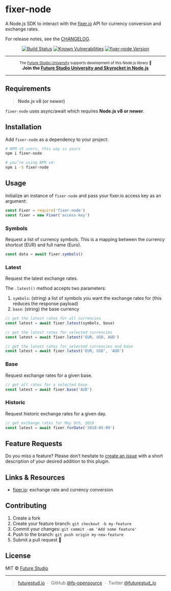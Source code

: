 # fixer-node

A Node.js SDK to interact with the [fixer.io](https://fixer.io) API for currency conversion and exchange rates.

For release notes, see the [CHANGELOG](https://github.com/fs-opensource/fixer-node/blob/master/CHANGELOG.md).

<p align="center">
    <a href="https://travis-ci.org/fs-opensource/fixer-node"><img src="https://camo.githubusercontent.com/9f56ef242c6f588f74f39f0bd61c1acd34d853af/68747470733a2f2f7472617669732d63692e6f72672f66732d6f70656e736f757263652f686170692d67656f2d6c6f636174652e7376673f6272616e63683d6d6173746572" alt="Build Status" data-canonical-src="https://travis-ci.org/fs-opensource/fixer-node.svg?branch=master" style="max-width:100%;"></a>
    <a href="https://snyk.io/test/github/fs-opensource/fixer-node"><img src="https://snyk.io/test/github/fs-opensource/fixer-node/badge.svg" alt="Known Vulnerabilities" data-canonical-src="https://snyk.io/test/github/fs-opensource/fixer-node" style="max-width:100%;"></a>
    <a href="https://www.npmjs.com/package/fixer-node"><img src="https://img.shields.io/npm/v/fixer-node.svg" alt="fixer-node Version" data-canonical-src="https://img.shields.io/npm/v/fixer-node.svg" style="max-width:100%;"></a>
</p>

------

<p align="center"><sup>The <a href="https://futurestud.io">Future Studio University</a> supports development of this Node.js library 🚀</sup>
<br><b>
Join the <a href="https://futurestud.io/university">Future Studio University and Skyrocket in Node.js</a></b>
</p>

------


## Requirements
> **Node.js v8 (or newer)**

`fixer-node` uses async/await which requires **Node.js v8 or newer**.


## Installation
Add `fixer-node` as a dependency to your project:

```bash
# NPM v5 users, this way is yours
npm i fixer-node

# you’re using NPM v4:
npm i -S fixer-node
```


## Usage
Initialize an instance of `fixer-node` and pass your fixer.io access key as an argument:

```js
const Fixer = require('fixer-node')
const fixer = new Fixer('access-key')
```


### Symbols
Request a list of currency symbols.
This is a mapping between the currency shortcut (EUR) and full name (Euro).

```js
const data = await fixer.symbols()
```


### Latest
Request the latest exchange rates.

The `.latest()` method accepts two parameters:

1. `symbols`: (string) a list of symbols you want the exchange rates for (this reduces the response payload)
2. `base`: (string) the base currency

```js
// get the latest rates for all currencies
const latest = await fixer.latest(symbols, base)

// get the latest rates for selected currencies
const latest = await fixer.latest('EUR, USD, AUD')

// get the latest rates for selected currencies and base
const latest = await fixer.latest('EUR, USD', 'AUD')
```


### Base
Request exchange rates for a given base.

```js
// get all rates for a selected base
const latest = await fixer.base('AUD')
```


### Historic
Request historic exchange rates for a given day.

```js
// get exchange rates for May 9th, 2018
const latest = await fixer.forDate('2018-05-09')
```


## Feature Requests
Do you miss a feature? Please don’t hesitate to
[create an issue](https://github.com/fs-opensource/fixer-node/issues) with a short description of your desired addition to this plugin.


## Links & Resources

- [fixer.io](https://fixer.io): exchange rate and currency conversion


## Contributing

1.  Create a fork
2.  Create your feature branch: `git checkout -b my-feature`
3.  Commit your changes: `git commit -am 'Add some feature'`
4.  Push to the branch: `git push origin my-new-feature`
5.  Submit a pull request 🚀


## License

MIT © [Future Studio](https://futurestud.io)

---

> [futurestud.io](https://futurestud.io) &nbsp;&middot;&nbsp;
> GitHub [@fs-opensource](https://github.com/fs-opensource/) &nbsp;&middot;&nbsp;
> Twitter [@futurestud_io](https://twitter.com/futurestud_io)
